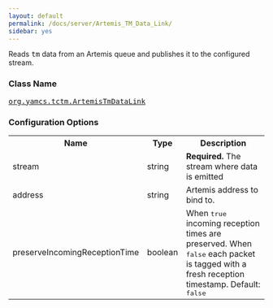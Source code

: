 ```yaml
---
layout: default
permalink: /docs/server/Artemis_TM_Data_Link/
sidebar: yes
---
```


Reads <tt>tm</tt> data from an Artemis queue and publishes it to the configured stream.

### Class Name
[<tt>org.yamcs.tctm.ArtemisTmDataLink</tt>](https://www.yamcs.org/yamcs/javadoc/index.html?org/yamcs/tctm/ArtemisTmDataLink.html)

### Configuration Options

<table class="inline">
  <tr>
    <th>Name</th>
    <th>Type</th>
    <th>Description</th>
  </tr>
  <tr>
    <td class="code">stream</td>
    <td class="code">string</td>
    <td><b>Required.</b> The stream where data is emitted</td>
  </tr>
  <tr>
    <td class="code">address</td>
    <td class="code">string</td>
    <td>
      Artemis address to bind to.
    </td>
  </tr>
  <tr>
    <td class="code">preserveIncomingReceptionTime</td>
    <td class="code">boolean</td>
    <td>
      When <tt>true</tt> incoming reception times are preserved. When <tt>false</tt> each packet is tagged with a fresh reception timestamp. Default: <tt>false</tt>
    </td>
  </tr>
</table>
